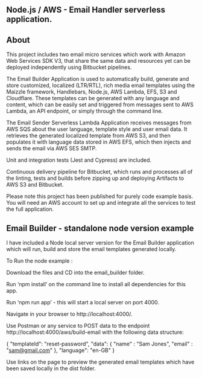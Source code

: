 ## Node.js / AWS -  Email Handler serverless application.

## About
This project includes two email micro services which work with Amazon Web Services SDK V3, that share the same data and resources yet can be deployed independently using Bitbucket pipelines. 

The Email Builder Application is used to automatically build, generate and store customized, localized (LTR/RTL), rich media email templates using the Maizzle framework, Handlebars, Node.js, AWS Lambda, EFS, S3 and Cloudflare. These templates can be generated with any language and content, which can be easily set and triggered from messages sent to AWS Lambda, an API endpoint, or simply through the command line.

The Email Sender Serverless Lambda Application receives messages from AWS SQS about the user language, template style and user email data. It retrieves the generated localized template from AWS S3, and then populates it with language data stored in AWS EFS, which then injects and sends the email via AWS SES SMTP.

Unit and integration tests (Jest and Cypress) are included.

Continuous delivery pipeline for Bitbucket, which runs and processes all of the linting, tests and builds before zipping up and deploying Artifacts to AWS S3 and Bitbucket.

Please note this project has been published for purely code example basis.
You will need an AWS account to set up and integrate all the services to test the full application. 

## Email Builder - standalone node version example
I have included a Node local server version for the Email Builder application which will run, build and store the email templates generated locally. 

To Run the node example :

Download the files and CD into the email_builder folder.

Run ‘npm install’ on the command line to install all dependencies for this app.

Run ‘npm run app’ - this will start a local server on port 4000.

Navigate in your browser to http://localhost:4000/.

Use Postman or any service to POST data to the endpoint http://localhost:4000/aws/build-email with the following data structure:

{ 
  "templateId": "reset-password",
   "data": {
     "name" : "Sam Jones", 
     "email" : "sam@gmail.com" 
    },
   "language": "en-GB"
}

Use links on the page to preview the generated email templates which have been saved locally in the dist folder.



